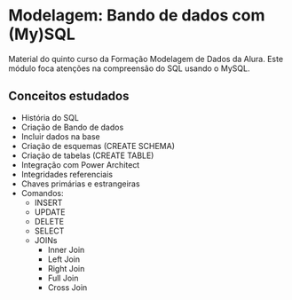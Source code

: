 # Modelagem: Bando de dados com (My)SQL
Material do quinto curso da Formação Modelagem de Dados da Alura. Este módulo foca atenções na compreensão do SQL usando o MySQL.

## Conceitos estudados
* História do SQL
* Criação de Bando de dados
* Incluir dados na base
* Criação de esquemas (CREATE SCHEMA)
* Criação de tabelas (CREATE TABLE)
* Integração com Power Architect
* Integridades referenciais
* Chaves primárias e estrangeiras
* Comandos: 
  * INSERT
  * UPDATE
  * DELETE
  * SELECT
  * JOINs
    * Inner Join
    * Left Join
    * Right Join
    * Full Join
    * Cross Join 
